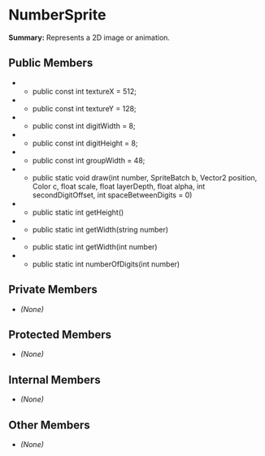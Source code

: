 # NumberSprite

**Summary:** Represents a 2D image or animation.

## Public Members
- - public const int textureX = 512;
- - public const int textureY = 128;
- - public const int digitWidth = 8;
- - public const int digitHeight = 8;
- - public const int groupWidth = 48;
- - public static void draw(int number, SpriteBatch b, Vector2 position, Color c, float scale, float layerDepth, float alpha, int secondDigitOffset, int spaceBetweenDigits = 0)
- - public static int getHeight()
- - public static int getWidth(string number)
- - public static int getWidth(int number)
- - public static int numberOfDigits(int number)

## Private Members
- *(None)*

## Protected Members
- *(None)*

## Internal Members
- *(None)*

## Other Members
- *(None)*

